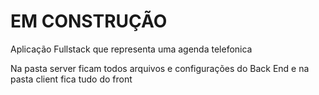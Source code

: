# EM CONSTRUÇÃO
Aplicação Fullstack que representa uma agenda telefonica

Na pasta server ficam todos arquivos e configurações do Back End e na pasta client fica tudo do front
